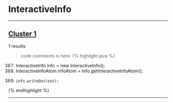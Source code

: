# InteractiveInfo

***

## [Cluster 1](./1)
1 results
> code comments is here.
{% highlight java %}
387. InteractiveInfo info = new InteractiveInfo();
388. InteractiveInfoAtom infoAtom = info.getInteractiveInfoAtom();
422.     info.writeOut(out);
{% endhighlight %}

***

